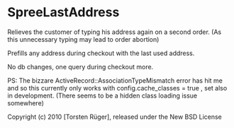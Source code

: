 SpreeLastAddress
================

Relieves the customer of typing his address again on a second order. (As this unnecessary typing may lead to order abortion)

Prefills any address during checkout with the last used address.


No db changes, one query during checkout more.

PS: The bizzare ActiveRecord::AssociationTypeMismatch error has hit me and so this currently only works with config.cache_classes = true  , set also in development. (There seems to be a hidden class loading issue somewhere)



Copyright (c) 2010 [Torsten Rüger], released under the New BSD License
